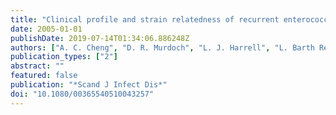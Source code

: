 ```yaml
---
title: "Clinical profile and strain relatedness of recurrent enterococcal bacteremia"
date: 2005-01-01
publishDate: 2019-07-14T01:34:06.886248Z
authors: ["A. C. Cheng", "D. R. Murdoch", "L. J. Harrell", "L. Barth Reller"]
publication_types: ["2"]
abstract: ""
featured: false
publication: "*Scand J Infect Dis*"
doi: "10.1080/00365540510043257"
---
```


